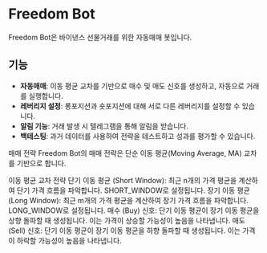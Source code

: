 # Freedom Bot

Freedom Bot은 바이낸스 선물거래를 위한 자동매매 봇입니다.

## 기능
- **자동매매**: 이동 평균 교차를 기반으로 매수 및 매도 신호를 생성하고, 자동으로 거래를 실행합니다.
- **레버리지 설정**: 롱포지션과 숏포지션에 대해 서로 다른 레버리지를 설정할 수 있습니다.
- **알림 기능**: 거래 발생 시 텔레그램을 통해 알림을 받습니다.
- **백테스팅**: 과거 데이터를 사용하여 전략을 테스트하고 성과를 평가할 수 있습니다.

매매 전략
Freedom Bot의 매매 전략은 단순 이동 평균(Moving Average, MA) 교차를 기반으로 합니다.

이동 평균 교차 전략
단기 이동 평균 (Short Window): 최근 n개의 가격 평균을 계산하여 단기 가격 흐름을 파악합니다. SHORT_WINDOW로 설정됩니다.
장기 이동 평균 (Long Window): 최근 m개의 가격 평균을 계산하여 장기 가격 흐름을 파악합니다. LONG_WINDOW로 설정됩니다.
매수 (Buy) 신호: 단기 이동 평균이 장기 이동 평균을 상향 돌파할 때 생성됩니다. 이는 가격이 상승할 가능성이 높음을 나타냅니다.
매도 (Sell) 신호: 단기 이동 평균이 장기 이동 평균을 하향 돌파할 때 생성됩니다. 이는 가격이 하락할 가능성이 높음을 나타냅니다.